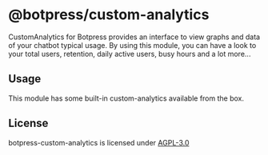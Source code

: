 # @botpress/custom-analytics

CustomAnalytics for Botpress provides an interface to view graphs and data of your chatbot typical usage. By using this module, you can have a look to your total users, retention, daily active users, busy hours and a lot more...

## Usage

This module has some built-in custom-analytics available from the box.

## License

botpress-custom-analytics is licensed under [AGPL-3.0](/LICENSE)
